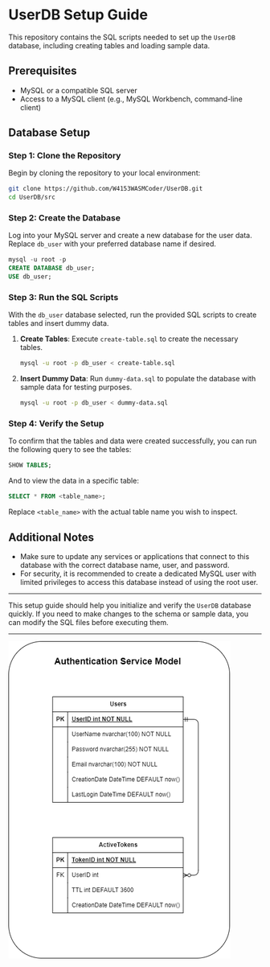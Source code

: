 # UserDB Setup Guide

This repository contains the SQL scripts needed to set up the `UserDB` database, including creating tables and loading sample data.

## Prerequisites

- MySQL or a compatible SQL server
- Access to a MySQL client (e.g., MySQL Workbench, command-line client)

## Database Setup

### Step 1: Clone the Repository

Begin by cloning the repository to your local environment:

```bash
git clone https://github.com/W4153WASMCoder/UserDB.git
cd UserDB/src
```

### Step 2: Create the Database

Log into your MySQL server and create a new database for the user data. Replace `db_user` with your preferred database name if desired.

```sql
mysql -u root -p
CREATE DATABASE db_user;
USE db_user;
```

### Step 3: Run the SQL Scripts

With the `db_user` database selected, run the provided SQL scripts to create tables and insert dummy data.

1. **Create Tables**: Execute `create-table.sql` to create the necessary tables.

   ```bash
   mysql -u root -p db_user < create-table.sql
   ```

2. **Insert Dummy Data**: Run `dummy-data.sql` to populate the database with sample data for testing purposes.

   ```bash
   mysql -u root -p db_user < dummy-data.sql
   ```

### Step 4: Verify the Setup

To confirm that the tables and data were created successfully, you can run the following query to see the tables:

```sql
SHOW TABLES;
```

And to view the data in a specific table:

```sql
SELECT * FROM <table_name>;
```

Replace `<table_name>` with the actual table name you wish to inspect.

## Additional Notes

- Make sure to update any services or applications that connect to this database with the correct database name, user, and password.
- For security, it is recommended to create a dedicated MySQL user with limited privileges to access this database instead of using the root user.

---

This setup guide should help you initialize and verify the `UserDB` database quickly. If you need to make changes to the schema or sample data, you can modify the SQL files before executing them.

---

![user_db_graph](./user_db_graph.png)
